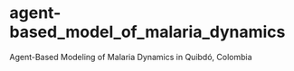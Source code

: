 # agent-based_model_of_malaria_dynamics
Agent-Based Modeling of Malaria Dynamics in Quibdó, Colombia
